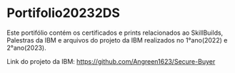 # Portifolio20232DS
Este portifólio contém os certificados e prints relacionados ao SkillBuilds, Palestras da IBM e arquivos do projeto da IBM realizados no 1°ano(2022) e 2°ano(2023).

Link do projeto da IBM: https://github.com/Angreen1623/Secure-Buyer
